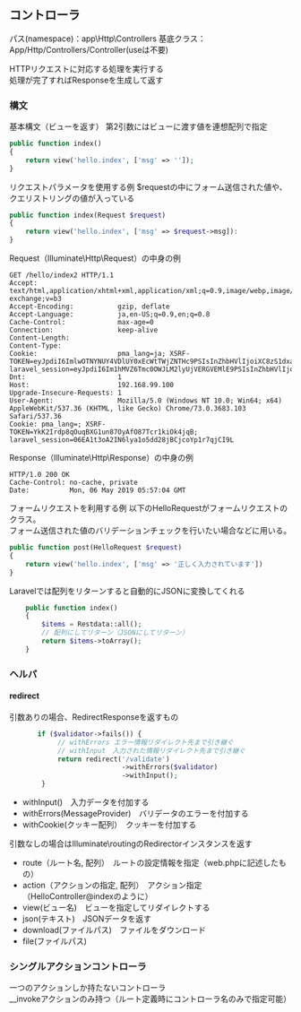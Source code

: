 ## コントローラ
パス(namespace)：app\Http\Controllers
基底クラス：App/Http/Controllers/Controller(useは不要)

HTTPリクエストに対応する処理を実行する  
処理が完了すればResponseを生成して返す

### 構文
基本構文（ビューを返す）
第2引数にはビューに渡す値を連想配列で指定
```php
public function index()
{
    return view('hello.index', ['msg' => '']);
}
```

リクエストパラメータを使用する例
$requestの中にフォーム送信された値や、クエリストリングの値が入っている
```php
public function index(Request $request)
{
    return view('hello.index', ['msg' => $request->msg]):
}
```

Request（Illuminate\Http\Request）の中身の例
```
GET /hello/index2 HTTP/1.1
Accept:                    text/html,application/xhtml+xml,application/xml;q=0.9,image/webp,image/apng,*/*;q=0.8,application/signed-exchange;v=b3
Accept-Encoding:           gzip, deflate
Accept-Language:           ja,en-US;q=0.9,en;q=0.8
Cache-Control:             max-age=0
Connection:                keep-alive
Content-Length:
Content-Type:
Cookie:                    pma_lang=ja; XSRF-TOKEN=eyJpdiI6ImlwOTNYNUY4VDlUY0xEcWtTWjZNTHc9PSIsInZhbHVlIjoiXC8zS1dxa2NtYkJzaWx1NHhaRmxRV1VcL0YxbUhJVlwvazFnTlwvWWVnSkNHT3JrSndPN2tkcXNYR2NDMWpud3R4QXQiLCJtYWMiOiI1NGY5ZWYzYmNjYzIxNGY3M2FlZDNhMWM3ZDI1ZWIzZDg4NTY4MmY0NmM5MTM3ZDc1MzA3NDBkOTkyM2EzOTlmIn0%3D; laravel_session=eyJpdiI6Im1hMVZ6Tmc0OWJLM2lyUjVERGVEMlE9PSIsInZhbHVlIjoiT3hiZ1JZZG1wWkc5VWh4blJpWCtpTldCSVpobWxZS05XN2F1V1YycWUxSDNpMHFMaDZPdktVeGRpTEdaaUVGWCIsIm1hYyI6ImJmYWE3ZWMyOTA5MzRhMjYwMzc0ZTIwM2JhN2E0NTFlYmFmMDkxNmNmN2VhYTY4ZDU0ODQyMzdkMWU3YTAxNDUifQ%3D%3D
Dnt:                       1
Host:                      192.168.99.100
Upgrade-Insecure-Requests: 1
User-Agent:                Mozilla/5.0 (Windows NT 10.0; Win64; x64) AppleWebKit/537.36 (KHTML, like Gecko) Chrome/73.0.3683.103 Safari/537.36
Cookie: pma_lang=; XSRF-TOKEN=YkK2Irdp8qOuqBXG1un87OyAfO87Tcr1kiOk4jqB; laravel_session=06EA1t3oA2IN6lya1o5dd28jBCjcoYp1r7qjCI9L
```

Response（Illuminate\Http\Response）の中身の例
```
HTTP/1.0 200 OK
Cache-Control: no-cache, private
Date:          Mon, 06 May 2019 05:57:04 GMT
```

フォームリクエストを利用する例
以下のHelloRequestがフォームリクエストのクラス。  
フォーム送信された値のバリデーションチェックを行いたい場合などに用いる。
```php
public function post(HelloRequest $request)
{
    return view('hello.index', ['msg' => '正しく入力されています'])
}
```

Laravelでは配列をリターンすると自動的にJSONに変換してくれる
```php
    public function index()
    {
        $items = Restdata::all();
        // 配列にしてリターン（JSONにしてリターン）
        return $items->toArray();
    }
```

### ヘルパ
#### redirect
引数ありの場合、RedirectResponseを返すもの
```php
       if ($validator->fails()) {
            // withErrors エラー情報リダイレクト先まで引き継ぐ
            // withInput　入力された情報リダイレクト先まで引き継ぐ
            return redirect('/validate')
                            ->withErrors($validator)
                            ->withInput();
        }
```
- withInput()　入力データを付加する
- withErrors(MessageProvider)　バリデータのエラーを付加する
- withCookie(クッキー配列）　クッキーを付加する

引数なしの場合はIlluminate\routingのRedirectorインスタンスを返す
- route（ルート名, 配列）　ルートの設定情報を指定（web.phpに記述したもの）
- action（アクションの指定, 配列）　アクション指定（HelloController@indexのように）
- view(ビュー名)　ビューを指定してリダイレクトする
- json(テキスト)　JSONデータを返す
- download(ファイルパス)　ファイルをダウンロード
- file(ファイルパス)

### シングルアクションコントローラ
一つのアクションしか持たないコントローラ  
__invokeアクションのみ持つ（ルート定義時にコントローラ名のみで指定可能）